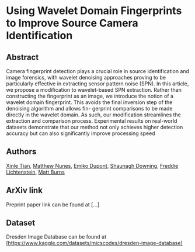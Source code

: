 # Using Wavelet Domain Fingerprints to Improve Source Camera Identification

## Abstract

Camera fingerprint detection plays a crucial role in source identification and
image forensics, with wavelet denoising approaches proving to be particularly
effective in extracting sensor pattern noise (SPN). In this article, we propose
a modification to wavelet-based SPN extraction. Rather than constructing the
fingerprint as an image, we introduce the notion of a wavelet domain fingerprint.
This avoids the final inversion step of the denoising algorithm and allows fin-
gerprint comparisons to be made directly in the wavelet domain. As such, our
modification streamlines the extraction and comparison process. Experimental
results on real-world datasets demonstrate that our method not only achieves
higher detection accuracy but can also significantly improve processing speed

## Authors

[Xinle Tian](https://xinlet.github.io/), [Matthew Nunes](https://people.bath.ac.uk/man54/homepage.html), [Emiko Dupont](https://researchportal.bath.ac.uk/en/persons/emiko-dupont/), 
[Shaunagh Downing](https://www.cameraforensics.com/about/shaunagh-downing/), [Freddie Lichtenstein](https://www.cameraforensics.com/about/fred-lichtenstein/), [Matt Burns](https://www.cameraforensics.com/about/matt-burns/)

## ArXiv link
Preprint paper link can be found at [...]<br />

## Dataset
Dresden Image Database can be found at [https://www.kaggle.com/datasets/micscodes/dresden-image-database]<br />
